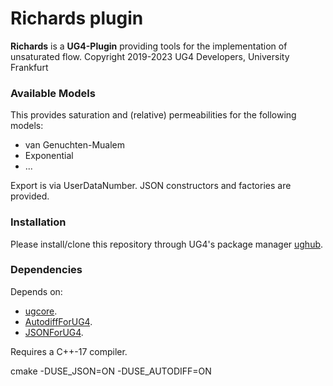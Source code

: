 # Richards plugin #

**Richards** is a **UG4-Plugin** providing tools for the implementation of unsaturated flow.
Copyright 2019-2023 UG4 Developers, University Frankfurt

### Available Models ###

This provides saturation and (relative) permeabilities for the following models:

* van Genuchten-Mualem
* Exponential
* ...

Export is via UserDataNumber. JSON constructors and factories are provided.

### Installation ###
Please install/clone this repository through UG4's package manager
[ughub](https://github.com/UG4/ughub).

### Dependencies ###

Depends on:
* [ugcore](https://github.com/UG4/ugcore).
* [AutodiffForUG4](https://github.com/UG4/external_AutodiffForUG4).
* [JSONForUG4](https://github.com/UG4/external_JSONForUG4).

Requires a C++-17 compiler.

cmake -DUSE_JSON=ON -DUSE_AUTODIFF=ON
